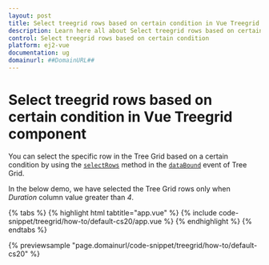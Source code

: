 ```yaml
---
layout: post
title: Select treegrid rows based on certain condition in Vue Treegrid component | Syncfusion
description: Learn here all about Select treegrid rows based on certain condition in Syncfusion Vue Treegrid component of Syncfusion Essential JS 2 and more.
control: Select treegrid rows based on certain condition 
platform: ej2-vue
documentation: ug
domainurl: ##DomainURL##
---
```


# Select treegrid rows based on certain condition in Vue Treegrid component

You can select the specific row in the Tree Grid based on a certain condition by using the [`selectRows`](https://ej2.syncfusion.com/vue/documentation/api/treegrid/#selectrows) method in the [`dataBound`](https://ej2.syncfusion.com/vue/documentation/api/treegrid/#databound) event of Tree Grid.

In the below demo, we have selected the Tree Grid rows only when *Duration* column value greater than *4*.

{% tabs %}
{% highlight html tabtitle="app.vue" %}
{% include code-snippet/treegrid/how-to/default-cs20/app.vue %}
{% endhighlight %}
{% endtabs %}
        
{% previewsample "page.domainurl/code-snippet/treegrid/how-to/default-cs20" %}